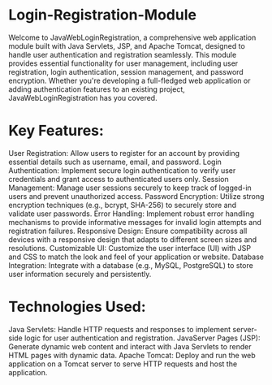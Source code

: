 
 # Login-Registration-Module
 
Welcome to JavaWebLoginRegistration, a comprehensive web application module built with Java Servlets, JSP, and Apache Tomcat,
designed to handle user authentication and registration seamlessly.
This module provides essential functionality for user management, including user registration, login authentication, 
session management, and password encryption. Whether you're developing a full-fledged web application or adding authentication 
features to an existing project, JavaWebLoginRegistration has you covered.

# Key Features:

User Registration: Allow users to register for an account by providing essential details such as username, email, and password.
Login Authentication: Implement secure login authentication to verify user credentials and grant access to authenticated users only.
Session Management: Manage user sessions securely to keep track of logged-in users and prevent unauthorized access.
Password Encryption: Utilize strong encryption techniques (e.g., bcrypt, SHA-256) to securely store and validate user passwords.
Error Handling: Implement robust error handling mechanisms to provide informative messages for invalid login attempts and registration failures.
Responsive Design: Ensure compatibility across all devices with a responsive design that adapts to different screen sizes and resolutions.
Customizable UI: Customize the user interface (UI) with JSP and CSS to match the look and feel of your application or website.
Database Integration: Integrate with a database (e.g., MySQL, PostgreSQL) to store user information securely and persistently.

# Technologies Used:
Java Servlets: Handle HTTP requests and responses to implement server-side logic for user authentication and registration.
JavaServer Pages (JSP): Generate dynamic web content and interact with Java Servlets to render HTML pages with dynamic data.
Apache Tomcat: Deploy and run the web application on a Tomcat server to serve HTTP requests and host the application.
